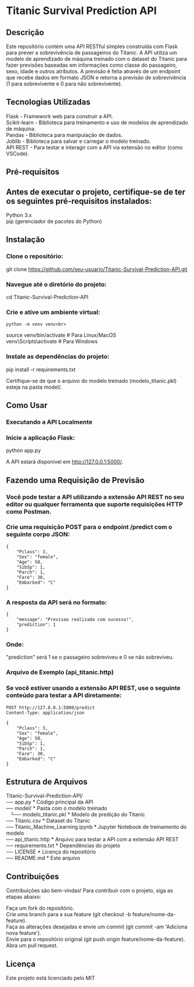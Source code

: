 # Titanic Survival Prediction API
## Descrição

Este repositório contém uma API RESTful simples construída com Flask para prever a sobrevivência de passageiros do Titanic. A API utiliza um modelo de aprendizado de máquina treinado com o dataset do Titanic para fazer previsões baseadas em informações como classe do passageiro, sexo, idade e outros atributos. A previsão é feita através de um endpoint que recebe dados em formato JSON e retorna a previsão de sobrevivência (1 para sobrevivente e 0 para não sobrevivente).

## Tecnologias Utilizadas

Flask - Framework web para construir a API.<br>
Scikit-learn - Biblioteca para treinamento e uso de modelos de aprendizado de máquina.<br>
Pandas - Biblioteca para manipulação de dados.<br>
Joblib - Biblioteca para salvar e carregar o modelo treinado.<br>
API REST - Para testar e interagir com a API via extensão no editor (como VSCode).<br>

## Pré-requisitos

## Antes de executar o projeto, certifique-se de ter os seguintes pré-requisitos instalados:

Python 3.x<br>
pip (gerenciador de pacotes do Python)

## Instalação

### Clone o repositório:

git clone https://github.com/seu-usuario/Titanic-Survival-Prediction-API.git

### Navegue até o diretório do projeto:

cd Titanic-Survival-Prediction-API

### Crie e ative um ambiente virtual:

```
python -m venv venv<br>
```
source venv/bin/activate  # Para Linux/MacOS<br>
venv\Scripts\activate     # Para Windows<br>

### Instale as dependências do projeto:

pip install -r requirements.txt

Certifique-se de que o arquivo do modelo treinado (modelo_titanic.pkl) esteja na pasta model/.

## Como Usar

### Executando a API Localmente
### Inicie a aplicação Flask:

python app.py

A API estará disponível em http://127.0.0.1:5000/.

## Fazendo uma Requisição de Previsão

### Você pode testar a API utilizando a extensão API REST no seu editor ou qualquer ferramenta que suporte requisições HTTP como Postman.
### Crie uma requisição POST para o endpoint /predict com o seguinte corpo JSON:
```
{
    "Pclass": 3,
    "Sex": "female",
    "Age": 50,
    "SibSp": 1,
    "Parch": 1,
    "Fare": 30,
    "Embarked": "C"
}
```

### A resposta da API será no formato:
```
{
    "message": "Previsao realizada com sucesso!",
    "prediction": 1
}
```

### Onde:

"prediction" será 1 se o passageiro sobreviveu e 0 se não sobreviveu.

### Arquivo de Exemplo (api_titanic.http)
### Se você estiver usando a extensão API REST, use o seguinte conteúdo para testar a API diretamente:

```
POST http://127.0.0.1:5000/predict
Content-Type: application/json

{
    "Pclass": 3,
    "Sex": "female",
    "Age": 50,
    "SibSp": 1,
    "Parch": 1,
    "Fare": 30,
    "Embarked": "C"
}
```

## Estrutura de Arquivos

Titanic-Survival-Prediction-API/<br>
── app.py                   * Código principal da API<br>
── model/                     * Pasta com o modelo treinado<br>
&nbsp;&nbsp;&nbsp;└── modelo_titanic.pkl     * Modelo de predição do Titanic<br>
── Titanic.csv               * Dataset do Titanic<br>
── Titanic_Machine_Learning.ipynb  * Jupyter Notebook de treinamento do modelo<br>
── api_titanic.http          * Arquivo para testar a API com a extensão API REST<br>
── requirements.txt          * Dependências do projeto<br>
── LICENSE                   * Licença do repositório<br>
── README.md                 * Este arquivo<br>

## Contribuições

Contribuições são bem-vindas! Para contribuir com o projeto, siga as etapas abaixo:

Faça um fork do repositório.<br>
Crie uma branch para a sua feature (git checkout -b feature/nome-da-feature).<br>
Faça as alterações desejadas e envie um commit (git commit -am 'Adiciona nova feature').<br>
Envie para o repositório original (git push origin feature/nome-da-feature).<br>
Abra um pull request.<br>

## Licença
Este projeto está licenciado pelo MIT
